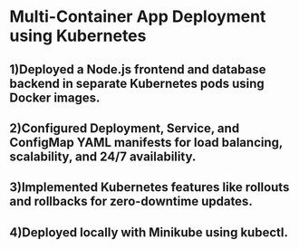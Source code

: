 # Multi-Container App Deployment using Kubernetes

## 1)Deployed a Node.js frontend and database backend in separate Kubernetes pods using Docker images.

## 2)Configured Deployment, Service, and ConfigMap YAML manifests for load balancing, scalability, and 24/7 availability.

##  3)Implemented Kubernetes features like rollouts and rollbacks for zero-downtime updates.

## 4)Deployed locally with Minikube using kubectl.
